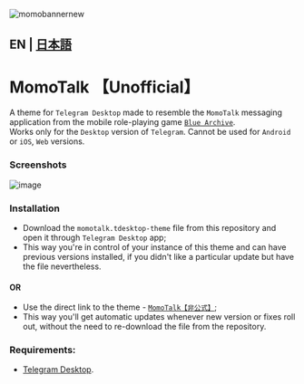 ![momobannernew](https://github.com/makipom/MomoTalk-Telegram/assets/118981482/65bffd16-2527-45a3-bfd0-6ca676c7bfab)
## EN | [日本語](https://github.com/makipom/MomoTalk-Telegram/blob/main/README_jp.md)
# MomoTalk 【Unofficial】
A theme for `Telegram Desktop` made to resemble the `MomoTalk` messaging application from the mobile role-playing game [`Blue Archive`](https://en.wikipedia.org/wiki/Blue_Archive).    
Works only for the `Desktop` version of `Telegram`. Cannot be used for `Android` or `iOS`, `Web` versions.

### Screenshots
![image](https://user-images.githubusercontent.com/118981482/236991702-41fd9b5e-2a31-4913-a1c1-621fafbd6e26.png)


### Installation
* Download the `momotalk.tdesktop-theme` file from this repository and open it through `Telegram Desktop` app;    
* This way you're in control of your instance of this theme and can have previous versions installed, if you didn't like a particular update but have the file nevertheless.
#### OR
* Use the direct link to the theme - [`MomoTalk【非公式】`](https://t.me/addtheme/momotalk);
* This way you'll get automatic updates whenever new version or fixes roll out, without the need to re-download the file from the repository.

### Requirements:
* [Telegram Desktop](https://github.com/telegramdesktop/tdesktop).
